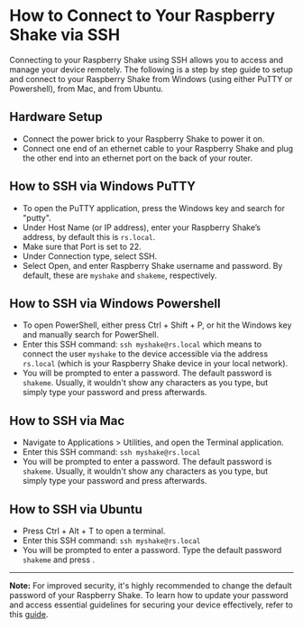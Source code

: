 # How to Connect to Your Raspberry Shake via SSH

Connecting to your Raspberry Shake using SSH allows you to access and manage your device remotely. The following is a step by step guide to setup and connect to your Raspberry Shake from Windows (using either PuTTY or Powershell), from Mac, and from Ubuntu.

## Hardware Setup
   - Connect the power brick to your Raspberry Shake to power it on.
   - Connect one end of an ethernet cable to your Raspberry Shake and plug the other end into an ethernet port on the back of your router.

## How to SSH via Windows PuTTY
   - To open the PuTTY application, press the Windows key and search for "putty".
   - Under Host Name (or IP address), enter your Raspberry Shake’s address, by default this is `rs.local`.
   - Make sure that Port is set to 22.
   - Under Connection type, select SSH.
   - Select Open, and enter Raspberry Shake username and password. By default, these are `myshake` and `shakeme`, respectively.

## How to SSH via Windows Powershell
   - To open PowerShell, either press Ctrl + Shift + P, or hit the Windows key and manually search for PowerShell.
   - Enter this SSH command: `ssh myshake@rs.local` which means to connect the user `myshake` to the device accessible via the address `rs.local` (which is your Raspberry Shake device in your local network).
   - You will be prompted to enter a password. The default password is `shakeme`. Usually, it wouldn't show any characters as you type, but simply type your password and press <ENTER> afterwards.

## How to SSH via Mac
   - Navigate to Applications > Utilities, and open the Terminal application.
   - Enter this SSH command: `ssh myshake@rs.local`
   - You will be prompted to enter a password. The default password is `shakeme`. Usually, it wouldn't show any characters as you type, but simply type your password and press <ENTER> afterwards. 


## How to SSH via Ubuntu
   - Press Ctrl + Alt + T to open a terminal.
   - Enter this SSH command: `ssh myshake@rs.local`
   - You will be prompted to enter a password. Type the default password `shakeme` and press <ENTER>.
     
___
**Note:** For improved security, it's highly recommended to change the default password of your Raspberry Shake. To learn how to update your password and access essential guidelines for securing your device effectively, refer to this [guide](https://manual.raspberryshake.org/hacked.html#hacked). 
